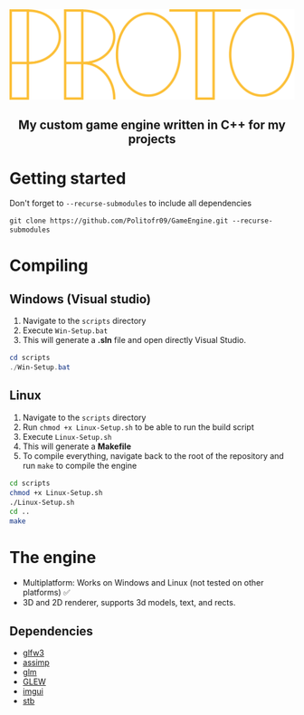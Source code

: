 <img src="Proto_logo.svg" alt="drawing" width="600"/>

<h2 style="text-align: center;">My custom game engine written in C++ for my projects</h2>

# Getting started
 Don't forget to `--recurse-submodules` to include all dependencies
```
git clone https://github.com/Politofr09/GameEngine.git --recurse-submodules
```

# Compiling 
## Windows (Visual studio) 
1. Navigate to the `scripts` directory
2. Execute `Win-Setup.bat`
3. This will generate a **.sln** file and open directly Visual Studio.

```powershell
cd scripts
./Win-Setup.bat
```

## Linux 
1. Navigate to the `scripts` directory
2. Run `chmod +x Linux-Setup.sh` to be able to run the build script
3. Execute `Linux-Setup.sh`
4. This will generate a **Makefile**
5. To compile everything, navigate back to the root of the repository and run `make` to compile the engine

```bash
cd scripts
chmod +x Linux-Setup.sh
./Linux-Setup.sh
cd ..
make
```

# The engine
- Multiplatform: Works on Windows and Linux (not tested on other platforms) ✅
- 3D and 2D renderer, supports 3d models, text, and rects.

## Dependencies
- [glfw3](https://github.com/Politofr09/glfw/)
- [assimp](https://github.com/Politofr09/assimp/)
- [glm](https://github.com/g-truc/glm/tree/4137519418a933e5863eea7c3ac53890ae7faf9d)
- [GLEW](https://glew.sourceforge.net)
- [imgui](https://github.com/ocornut/imgui)
- [stb](https://github.com/nothings/stb)